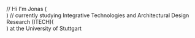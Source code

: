 // Hi I'm Jonas (<br>)
// currently studying Integrative Technologies and Architectural Design Research (ITECH)(<br>)
   at the University of Stuttgart
